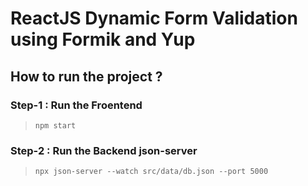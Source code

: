 # ReactJS Dynamic Form Validation using Formik and Yup


## How to run the project ?

### Step-1 : Run the Froentend
> `npm start`

### Step-2 : Run the Backend json-server
> `npx json-server --watch src/data/db.json --port 5000`